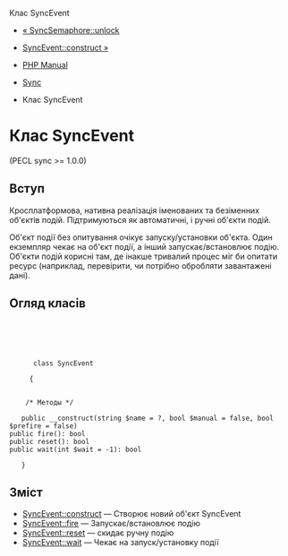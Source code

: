 Клас SyncEvent

-   [« SyncSemaphore::unlock](syncsemaphore.unlock.html)
    
-   [SyncEvent::construct »](syncevent.construct.html)
    
-   [PHP Manual](index.html)
    
-   [Sync](book.sync.html)
    
-   Клас SyncEvent
    

# Клас SyncEvent

(PECL sync >= 1.0.0)

## Вступ

Кросплатформова, нативна реалізація іменованих та безіменних об'єктів подій. Підтримуються як автоматичні, і ручні об'єкти подій.

Об'єкт події без опитування очікує запуску/установки об'єкта. Один екземпляр чекає на об'єкт події, а інший запускає/встановлює подію. Об'єкти подій корисні там, де інакше тривалий процес міг би опитати ресурс (наприклад, перевірити, чи потрібно обробляти завантажені дані).

## Огляд класів

```classsynopsis



    
     
      class SyncEvent
     
     {


    /* Методы */
    
   public __construct(string $name = ?, bool $manual = false, bool $prefire = false)
public fire(): bool
public reset(): bool
public wait(int $wait = -1): bool

   }
```

## Зміст

-   [SyncEvent::construct](syncevent.construct.html) — Створює новий об'єкт SyncEvent
-   [SyncEvent::fire](syncevent.fire.html) — Запускає/встановлює подію
-   [SyncEvent::reset](syncevent.reset.html) — скидає ручну подію
-   [SyncEvent::wait](syncevent.wait.html) — Чекає на запуск/установку події